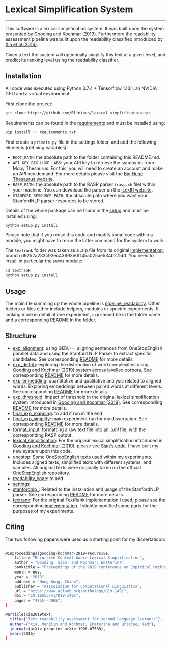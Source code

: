 # Lexical Simplification System

-----------------------

This software is a lexical simplification system. It was built upon the system presented by [Gooding and Kochmar (2019)](https://www.aclweb.org/anthology/D19-1491.pdf). Furthermore the readability assessment pipeline was built upon the readability classified introduced by [Xia et al (2016)](https://www.aclweb.org/anthology/W16-0502.pdf).

Given a text the system will optionnally simplify this text at a given level, and predict its ranking level using the readability classifier.

## Installation

All code was executed using Python 3.7.4 + Tensorflow 1.13.1, an NVIDIA GPU and a virtual environment.

First clone the project:

```sh
git clone https://github.com/Blinines/lexical_simplification.git
```

Requirements can be found in the [requirements](./requirements.txt) and must be installed using:

```sh
pip install -r requirements.txt
```

First create a `private.py` file in the settings folder, and add the following elements (defining variables):

* `ROOT_PATH`: the absolute path to the folder containing this README.md.
* `API_KEY_BIG_HUGE_LABS`: your API key to retrieve the synonyms from Moby Thesaurus. For this, you will need to create an account and make an API key demand. For more details please visit the [Big Huge Thesaurus website](https://words.bighugelabs.com/).
* `RASP_PATH`: the absolute path to the RASP parser (`rasp.sh` file) within your machine. You can download the parser on the [iLexIR website](https://www.ilexir.co.uk/rasp/index.html).
* `STANFORD_RESOURCE_PATH`: the absolute path where you want your StanfordNLP parser resources to be stored.

Details of the whole package can be found in the [setup](./setup.py) and must be installed using:

```python
python setup.py install
```

Please note that if you reuse this code and modify some code within a module, you might have to rerun the latter command for the system to work.

The `textrank` folder was taken as a .zip file from its original [implementation](https://github.com/summanlp/textrank), branch d9252a233c93ec43693e0f145a025ae534b275b1. You need to install in particular the `summa` module:

```sh
cd textrank
python setup.py install
```

## Usage

The main file summing up the whole pipeline is [pipeline_readability](./pipeline_readability.py). Other folders or files either include helpers, modules or specific experiments. If looking more in detail at one experiment, `exp` should be in the folder name and a corresponding README in the folder.

## Structure

* [exp_alignment](./exp_alignment): using GIZA++, aligning sentences from OneStopEnglish parallel data and using the Stanford NLP Parser to extract specific candidates. See corresponding [README](./exp_alignment/README.md) for more details.
* [exp_distrib](./exp_distrib): exploring the distribution of word complexities using [Gooding and Kochmar (2019)](https://www.aclweb.org/anthology/D19-1491.pdf) system across levelled corpora. See corresponding [README](./exp_distrib/README.md) for more details.
* [exp_embedding](./exp_embedding): quantitative and qualitative analysis related to aligned words. Exploring embeddings between paired words at different levels. See corresponding [README](./exp_embedding/README.md) for more details.
* [exp_threshold](./exp_threshold): impact of threshold in the original lexical simplification system introduced in [Gooding and Kochmar (2019)](https://www.aclweb.org/anthology/D19-1491.pdf). See corresponding [README](./exp_threshold/README.md) for more details.
* [final_exp_mapping](./final_exp_mapping): to add if run in the end
* [final_exp_simplify](./final_exp_simplify): main experiment run for my dissertation. See corresponding [README](./final_exp_simplify/README.md) for more details.
* [format_input](./format_input): formatting a raw text file into an _.xml_ file, with the corresponding RASP output.
* [lexical_simplification](./lexical_simplification): For the original lexical simplification introduced in [Gooding and Kochmar (2019)](https://www.aclweb.org/anthology/D19-1491.pdf), please see [Sian's code](https://github.com/siangooding/lexical_simplification). I have built my new system upon this code.
* [onestop](./onestop): Some [OneStopEnglish texts]((https://www.aclweb.org/anthology/W18-0535.pdf)) used within my experiments. Includes aligned texts, simplified texts with different systems, and samples. All original texts were originally taken on the official [OneStopEnglish repository](https://github.com/nishkalavallabhi/OneStopEnglishCorpus).
* [readability_code](./readability_code): to add
* [settings](./settings)
* [stanfordnlp_](./stanfordnlp_): Related to the installation and usage of the StanfordNLP parser. See corresponding [README](./stanfordnlp_/README.md) for more details.
* [textrank](./textrank): For the original TextRank implementation I used, please see the corresponding [implementation](https://github.com/summanlp/textrank). I slightly modified some parts for the purposes of my experiments.

## Citing

The two following papers were used as a starting point for my dissertatioon:

```sh

@inproceedings{gooding-kochmar-2019-recursive,
    title = "Recursive Context-Aware Lexical Simplification",
    author = "Gooding, Sian  and Kochmar, Ekaterina",
    booktitle = "Proceedings of the 2019 Conference on Empirical Methods in Natural Language Processing and the 9th International Joint Conference on Natural Language Processing (EMNLP-IJCNLP)",
    month = nov,
    year = "2019",
    address = "Hong Kong, China",
    publisher = "Association for Computational Linguistics",
    url = "https://www.aclweb.org/anthology/D19-1491",
    doi = "10.18653/v1/D19-1491",
    pages = "4855--4865",
}

@article{xia2019text,
  title={"Text readability assessment for second language learners"},
  author={"Xia, Menglin and Kochmar, Ekaterina and Briscoe, Ted"},
  journal={arXiv preprint arXiv:1906.07580},
  year={2016}
}
```
